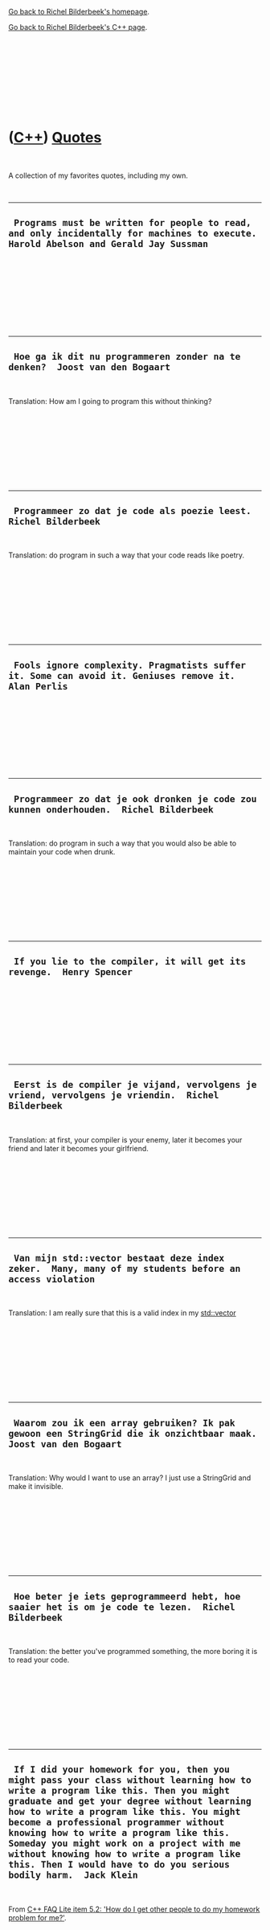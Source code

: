 [Go back to Richel Bilderbeek's homepage](index.htm).

[Go back to Richel Bilderbeek's C++ page](Cpp.htm).

 

 

 

 

 

([C++](Cpp.htm)) [Quotes](CppQuotes.htm)
========================================

 

A collection of my favorites quotes, including my own.

 

  ---------------------------------------------------------------------------------------------------------------------------------------
  ` Programs must be written for people to read, and only incidentally for machines to execute.  Harold Abelson and Gerald Jay Sussman`
  ---------------------------------------------------------------------------------------------------------------------------------------

 

 

 

 

 

  ------------------------------------------------------------------------------
  ` Hoe ga ik dit nu programmeren zonder na te denken?  Joost van den Bogaart`
  ------------------------------------------------------------------------------

 

Translation: How am I going to program this without thinking?

 

 

 

 

 

  --------------------------------------------------------------------
  ` Programmeer zo dat je code als poezie leest.  Richel Bilderbeek`
  --------------------------------------------------------------------

 

Translation: do program in such a way that your code reads like poetry.

 

 

 

 

 

  --------------------------------------------------------------------------------------------------------
  ` Fools ignore complexity. Pragmatists suffer it. Some can avoid it. Geniuses remove it.  Alan Perlis`
  --------------------------------------------------------------------------------------------------------

 

 

 

 

 

  -----------------------------------------------------------------------------------------
  ` Programmeer zo dat je ook dronken je code zou kunnen onderhouden.  Richel Bilderbeek`
  -----------------------------------------------------------------------------------------

 

Translation: do program in such a way that you would also be able to
maintain your code when drunk.

 

 

 

 

 

  ------------------------------------------------------------------------
  ` If you lie to the compiler, it will get its revenge.  Henry Spencer`
  ------------------------------------------------------------------------

 

 

 

 

 

  -----------------------------------------------------------------------------------------------------
  ` Eerst is de compiler je vijand, vervolgens je vriend, vervolgens je vriendin.  Richel Bilderbeek`
  -----------------------------------------------------------------------------------------------------

 

Translation: at first, your compiler is your enemy, later it becomes
your friend and later it becomes your girlfriend.

 

 

 

 

 

  ---------------------------------------------------------------------------------------------------------
  ` Van mijn std::vector bestaat deze index zeker.  Many, many of my students before an access violation`
  ---------------------------------------------------------------------------------------------------------

 

Translation: I am really sure that this is a valid index in my
[std::vector](CppVector.htm)

 

 

 

 

 

  --------------------------------------------------------------------------------------------------------------------
  ` Waarom zou ik een array gebruiken? Ik pak gewoon een StringGrid die ik onzichtbaar maak.  Joost van den Bogaart`
  --------------------------------------------------------------------------------------------------------------------

 

Translation: Why would I want to use an array? I just use a StringGrid
and make it invisible.

 

 

 

 

 

  -----------------------------------------------------------------------------------------------------
  ` Hoe beter je iets geprogrammeerd hebt, hoe saaier het is om je code te lezen.  Richel Bilderbeek`
  -----------------------------------------------------------------------------------------------------

 

Translation: the better you've programmed something, the more boring it
is to read your code.

 

 

 

 

 

  -----------------------------------------------------------------------------------------------------------------------------------------------------------------------------------------------------------------------------------------------------------------------------------------------------------------------------------------------------------------------------------------------------------------------------------------------------------------------------
  ` If I did your homework for you, then you might pass your class without learning how to write a program like this. Then you might graduate and get your degree without learning how to write a program like this. You might become a professional programmer without knowing how to write a program like this. Someday you might work on a project with me without knowing how to write a program like this. Then I would have to do you serious bodily harm.  Jack Klein`
  -----------------------------------------------------------------------------------------------------------------------------------------------------------------------------------------------------------------------------------------------------------------------------------------------------------------------------------------------------------------------------------------------------------------------------------------------------------------------------

 

From [C++ FAQ Lite item 5.2: 'How do I get other people to do my
homework problem for
me?'](http://www.parashift.com/c++-faq-lite/how-to-post.html#faq-5.2).

 

 

 

 

 

  --------------------------------------------------------------
  ` 'It just works' == 'It does something'  Richel Bilderbeek`
  --------------------------------------------------------------

 

 

 

 

 

 

[Go back to Richel Bilderbeek's C++ page](Cpp.htm).

[Go back to Richel Bilderbeek's homepage](index.htm).

 

[![Valid XHTML 1.0 Strict](valid-xhtml10.png){width="88"
height="31"}](http://validator.w3.org/check?uri=referer)
